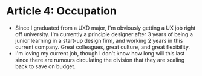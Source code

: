 # Article 4: Occupation

- Since I graduated from a UXD major, I'm obviously getting a UX job right off university. I'm currently a principle designer after 3 years of being a junior learning in a start-up design firm, and working 2 years in this current company. Great colleagues, great culture, and great flexibility.
- I'm loving my current job, though I don't know how long will this last since there are rumours circulating the division that they are scaling back to save on budget.
